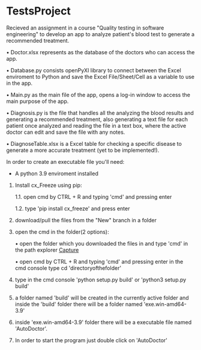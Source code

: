 # TestsProject

Recieved an assignment in a course "Quality testing in software engineering" to develop an app to analyze patient's blood test to generate a recommended treatment.

• Doctor.xlsx represents as the database of the doctors who can access the app.

• Database.py consists openPyXl library to connect between the Excel enviroment to Python and save the Excel File/Sheet/Cell as a variable to use in the app.

• Main.py as the main file of the app, opens a log-in window to access the main purpose of the app.

• Diagnosis.py is the file that handles all the analyzing the blood results and generating a recommended treatment, 
also generating a text file for each patient once analyzed and reading the file in a text box, where the active doctor can edit and save the file with any notes.

• DiagnoseTable.xlsx is a Excel table for checking a specific disease to generate a more accurate treatment (yet to be implemented!).


In order to create an executable file you'll need:
- A python 3.9 enviroment installed 

1. Install cx_Freeze using pip:
   
   1.1. open cmd by CTRL + R and typing 'cmd' and pressing enter
   
   1.2. type 'pip install cx_freeze' and press enter

2. download/pull the files from the "New" branch in a folder

3. open the cmd in the folder(2 options):
   
   • open the folder which you downloaded the files in and type 'cmd' in the path explorer
   [Capture](https://user-images.githubusercontent.com/83203304/121799726-5584d100-cc36-11eb-944e-1608bd0c142b.JPG)
   
   • open cmd by CTRL + R and typing 'cmd' and pressing enter
     in the cmd console type cd 'directoryofthefolder'

4. type in the cmd console 'python setup.py build' or 'python3 setup.py build'

5. a folder named 'build' will be created in the currently active folder and inside the 'build' folder there will be a folder named 'exe.win-amd64-3.9'

6. inside 'exe.win-amd64-3.9' folder there will be a executable file named 'AutoDoctor'.

7. In order to start the program just double click on 'AutoDoctor'
